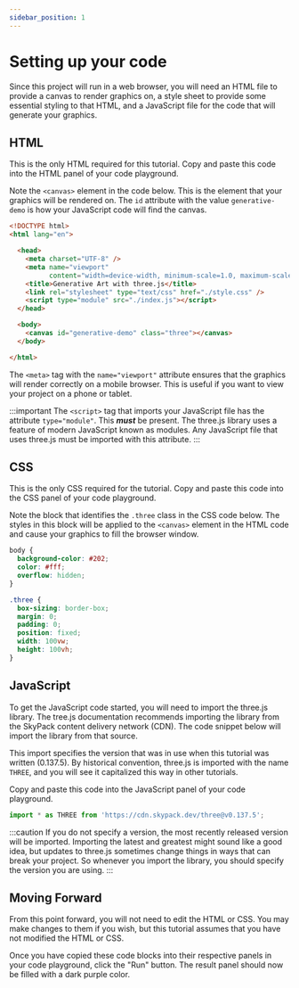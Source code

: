 ```yaml
---
sidebar_position: 1
---
```


# Setting up your code

Since this project will run in a web browser, you will need an HTML file to
provide a canvas to render graphics on, a style sheet to provide some
essential styling to that HTML, and a JavaScript file for the code that will
generate your graphics.

## HTML

This is the only HTML required for this tutorial. Copy and paste this code into
the HTML panel of your code playground.

Note the `<canvas>` element in the code below. This is the element that your
graphics will be rendered on. The `id` attribute with the value
`generative-demo` is how your JavaScript code will find the canvas.

```html
<!DOCTYPE html>
<html lang="en">

  <head>
    <meta charset="UTF-8" />
    <meta name="viewport" 
          content="width=device-width, minimum-scale=1.0, maximum-scale=1.0">
    <title>Generative Art with three.js</title>
    <link rel="stylesheet" type="text/css" href="./style.css" />
    <script type="module" src="./index.js"></script>
  </head>

  <body>
    <canvas id="generative-demo" class="three"></canvas>
  </body>

</html>
```

The `<meta>` tag with the `name="viewport"` attribute ensures that the graphics
will render correctly on a mobile browser. This is useful if you want to view
your project on a phone or tablet.

:::important
The `<script>` tag that imports your JavaScript file has the attribute
`type="module"`. This **_must_** be present. The three.js library uses a
feature of modern JavaScript known as modules. Any JavaScript file that uses
three.js must be imported with this attribute.
:::

## CSS

This is the only CSS required for the tutorial. Copy and paste this code into
the CSS panel of your code playground.

Note the block that identifies the `.three` class in the CSS code below. The
styles in this block will be applied to the `<canvas>` element in the HTML code
and cause your graphics to fill the browser window.

```css
body {
  background-color: #202;
  color: #fff;
  overflow: hidden;
}

.three {
  box-sizing: border-box;
  margin: 0;
  padding: 0;
  position: fixed;
  width: 100vw;
  height: 100vh;
}
```

## JavaScript

To get the JavaScript code started, you will need to import the three.js
library. The tree.js documentation recommends importing the library from the
SkyPack content delivery network (CDN). The code snippet below will import the
library from that source.

This import specifies the version that was in use when this tutorial was
written (0.137.5). By historical convention, three.js is imported with the name
`THREE`, and you will see it capitalized this way in other tutorials.

Copy and paste this code into the JavaScript panel of your code playground.

```javascript
import * as THREE from 'https://cdn.skypack.dev/three@v0.137.5';
```

:::caution
If you do not specify a version, the most recently released version will be
imported. Importing the latest and greatest might sound like a good idea, but
updates to three.js sometimes change things in ways that can break your project.
So whenever you import the library, you should specify the version you are
using.
:::

## Moving Forward

From this point forward, you will not need to edit the HTML or CSS. You may
make changes to them if you wish, but this tutorial assumes that you have not
modified the HTML or CSS.

Once you have copied these code blocks into their respective panels in your
code playground, click the "Run" button. The result panel should now be filled
with a dark purple color.
